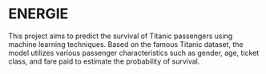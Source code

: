 # ENERGIE
This project aims to predict the survival of Titanic passengers using machine learning techniques. Based on the famous Titanic dataset, the model utilizes various passenger characteristics such as gender, age, ticket class, and fare paid to estimate the probability of survival.
